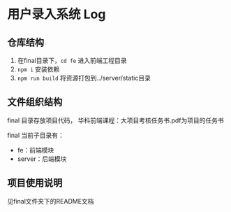 # 用户录入系统 Log

## 仓库结构

  1. 在final目录下，`cd fe` 进入前端工程目录<br>
  2. `npm i` 安装依赖<br>
  3. `npm run build` 将资源打包到../server/static目录<br>

## 文件组织结构
final 目录存放项目代码，
华科前端课程：大项目考核任务书.pdf为项目的任务书

final 当前子目录有：

- fe：前端模块
- server：后端模块

## 项目使用说明
见final文件夹下的README文档